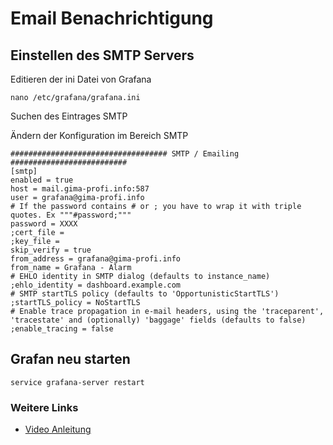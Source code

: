 # Email Benachrichtigung

## Einstellen des SMTP Servers

Editieren der ini Datei von Grafana

```
nano /etc/grafana/grafana.ini
```

Suchen des Eintrages SMTP

Ändern der Konfiguration im Bereich SMTP

```
################################### SMTP / Emailing ##########################
[smtp]
enabled = true
host = mail.gima-profi.info:587
user = grafana@gima-profi.info
# If the password contains # or ; you have to wrap it with triple quotes. Ex """#password;"""
password = XXXX
;cert_file =
;key_file =
skip_verify = true
from_address = grafana@gima-profi.info
from_name = Grafana - Alarm
# EHLO identity in SMTP dialog (defaults to instance_name)
;ehlo_identity = dashboard.example.com
# SMTP startTLS policy (defaults to 'OpportunisticStartTLS')
;startTLS_policy = NoStartTLS
# Enable trace propagation in e-mail headers, using the 'traceparent', 'tracestate' and (optionally) 'baggage' fields (defaults to false)
;enable_tracing = false

```

## Grafan neu starten

    service grafana-server restart

### Weitere Links
+ [Video Anleitung](https://www.youtube.com/watch?v=U69YYWV7BW0)
